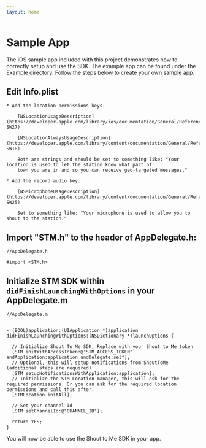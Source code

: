 ```yaml
---
layout: home
---
```


# Sample App

The iOS sample app included with this project demonstrates how to correctly setup and use the SDK. The example app can
be found under the [Example directory](https://github.com/ShoutToMe/stm-sdk-ios/tree/master/Example).  Follow the steps
below to create your own sample app.

## Edit Info.plist
    * Add the location permissions keys.

        [NSLocationUsageDescription](https://developer.apple.com/library/ios/documentation/General/Reference/InfoPlistKeyReference/Articles/CocoaKeys.html#//apple_ref/doc/uid/TP40009251-SW27)

        [NSLocationAlwaysUsageDescription](https://developer.apple.com/library/content/documentation/General/Reference/InfoPlistKeyReference/Articles/CocoaKeys.html#//apple_ref/doc/uid/TP40009251-SW18)

        Both are strings and should be set to something like: "Your location is used to let the station know what part of
        town you are in and so you can receive geo-targeted messages."

    * Add the record audio key.

        [NSMicrophoneUsageDescription](https://developer.apple.com/library/content/documentation/General/Reference/InfoPlistKeyReference/Articles/CocoaKeys.html#//apple_ref/doc/uid/TP40009251-SW25)

        Set to something like: "Your microphone is used to allow you to shout to the station."

## Import "STM.h" to the header of AppDelegate.h:

```objc
//AppDelegate.h

#import <STM.h>
```

## Initialize STM SDK within `didFinishLaunchingWithOptions` in your AppDelegate.m

```objc
//AppDelegate.m


- (BOOL)application:(UIApplication *)application didFinishLaunchingWithOptions:(NSDictionary *)launchOptions {

  // Initialize Shout To Me SDK, Replace with your Shout to Me token
  [STM initWithAccessToken:@"STM_ACCESS_TOKEN" andApplication:application andDelegate:self];
  // Optional, this will setup notifications from ShoutToMe (additional steps are required)
  [STM setupNotificationsWithApplication:application];
  // Initialize the STM Location manager, this will ask for the required permissions. Or you can ask for the required location permissions and call this after.
  [STMLocation initAll];

  // Set your channel Id
  [STM setChannelId:@"CHANNEL_ID"];

  return YES;
}
```

You will now be able to use the Shout to Me SDK in your app.